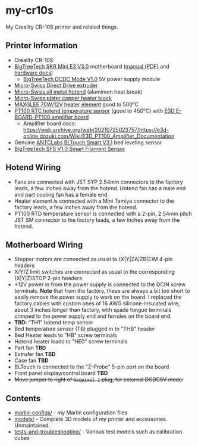 # my-cr10s

My Creality CR-10S printer and related things.

## Printer Information

* Creality CR-10S
* [BigTreeTech SKR Mini E3 V3.0](https://biqu.equipment/products/bigtreetech-skr-mini-e3-v2-0-32-bit-control-board-for-ender-3?variant=39982232174690) motherboard ([manual (PDF)](https://github.com/bigtreetech/BIGTREETECH-SKR-mini-E3/blob/master/hardware/BTT%20SKR%20MINI%20E3%20V3.0/Hardware/BTT%20SKR%20MINI%20E3%20V3.0%20user%20manual.pdf) and [hardware docs](https://github.com/bigtreetech/BIGTREETECH-SKR-mini-E3/tree/master/hardware/BTT%20SKR%20MINI%20E3%20V3.0/Hardware))
  * [BigTreeTech DCDC Mode V1.0](https://biqu.equipment/products/bigtreetech-dcdc5v-v1-0-power-module-5v-for-skr-mini-e3-v1-2-skr-mini-e3-v3-0-32bit-control-board-rgb-light) 5V power supply module
* [Micro-Swiss Direct Drive extruder](https://store.micro-swiss.com/products/micro-swiss-direct-drive-extruder)
* [Micro-Swiss all metal hotend](https://store.micro-swiss.com/collections/all-metal-hotend-kits/products/all-metal-hotend-kit-for-cr-10) (aluminum heat break)
* [Micro-Swiss plater copper heater block](https://store.micro-swiss.com/collections/heater-blocks/products/micro-swiss-high-temperature-mk8-heater-block-upgrade)
* [MAXGLEE 70W/12V heater element](https://www.amazon.com/gp/product/B09LCDGH5Q/) good to 500°C
* [PT100 RTC hotend temperature sensor](https://www.amazon.com/gp/product/B08294HYVF/) (good to 450°C) with [E3D E-BOARD-PT100 amplifier board](https://e3d-online.com/products/pt100-amplifier-board)
  * Amplifier board docs: https://web.archive.org/web/20210725023757/https://e3d-online.dozuki.com/Wiki/E3D_PT100_Amplifier_Documentation
* Genuine [ANTCLabs BLTouch Smart V3.1](https://www.antclabs.com/bltouch-v3) bed leveling sensor
* [BigTreeTech SFS V1.0 Smart Filament Sensor](https://biqu.equipment/products/btt-sfs-v1-0-smart-filament-sensor-detection-stuck-blocking-filament-module?variant=31150666645602)

## Hotend Wiring

* Fans are connected with JST SYP 2.54mm connectors to the factory leads, a few inches away from the hotend. Hotend fan has a male end and part cooling fan has a female end.
* Heater element is connected with a Mini Tamiya connector to the factory leads, a few inches away from the hotend.
* PT100 RTD temperature sensor is connected with a 2-pin, 2.54mm pitch JST SM connector to the factory leads, a few inches away from the hotend.

## Motherboard Wiring

* Stepper motors are connected as usual to (X|Y|ZA|ZB|E)M 4-pin headers
* X/Y/Z limit switches are connected as usual to the corresponding (X|Y|Z)STOP 2-pin headers
* +12V power in from the power supply is connected to the DCIN screw terminals. **Note** that from the factory, these are always a bit too short to easily remove the power supply to work on the board. I replaced the factory cables with custom ones of 16 AWG silicone-insulated wire, about 3 inches longer than factory, with spade tongue terminals crimped to the power supply end and ferrules on the board end.
* **TBD:** "TH1" hotend temp sensor
* Bed temperature sensor (TB) plugged in to "THB" header
* Bed Heater leads to "HB" screw terminals
* Hotend heater leads to "HE0" screw terminals
* Part fan **TBD**
* Extrufer fan **TBD**
* Case fan **TBD**
* BLTouch is connected to the "Z-Probe" 5-pin port on the board
* Front panel display/control board **TBD**
* ~~Move jumper to right of `Neopixel 1` plug, for external DCDC5V mode.~~

## Contents

* [marlin-configs/](marlin-configs/) - my Marlin configuration files
* [models/](models/) - Complete 3D models of my printer and accessories. Unmaintained.
* [tests-and-troubleshooting/](tests-and-troubleshooting/) - Various test models such as calibration cubes
